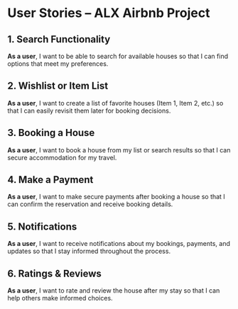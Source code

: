 # User Stories – ALX Airbnb Project

## 1. Search Functionality
**As a user**, I want to be able to search for available houses so that I can find options that meet my preferences.

## 2. Wishlist or Item List
**As a user**, I want to create a list of favorite houses (Item 1, Item 2, etc.) so that I can easily revisit them later for booking decisions.

## 3. Booking a House
**As a user**, I want to book a house from my list or search results so that I can secure accommodation for my travel.

## 4. Make a Payment
**As a user**, I want to make secure payments after booking a house so that I can confirm the reservation and receive booking details.

## 5. Notifications
**As a user**, I want to receive notifications about my bookings, payments, and updates so that I stay informed throughout the process.

## 6. Ratings & Reviews
**As a user**, I want to rate and review the house after my stay so that I can help others make informed choices.

